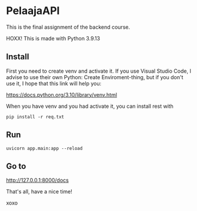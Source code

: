 # PelaajaAPI

This is the final assignment of the backend course.

HOXX! This is made with Python 3.9.13

## Install

First you need to create venv and activate it. 
If you use Visual Studio Code, I advise to use their own Python: Create Enviroment-thing,
but if you don't use it, I hope that this link will help you:

https://docs.python.org/3.10/library/venv.html

When you have venv and you had activate it, you can install rest with

```
pip install -r req.txt
```

## Run

```
uvicorn app.main:app --reload
```

## Go to

http://127.0.0.1:8000/docs


That's all, have a nice time!

xoxo
